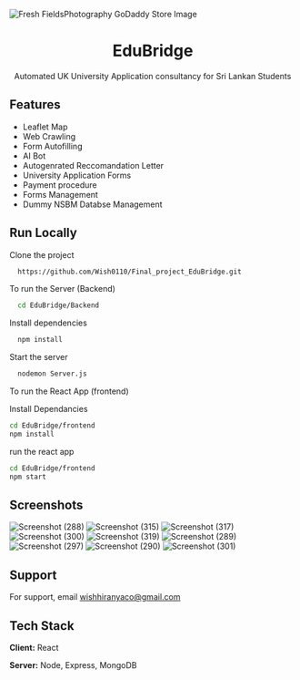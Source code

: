 
![Fresh FieldsPhotography GoDaddy Store Image](https://github.com/Wish0110/Final_project_EduBridge/assets/113825759/0a8cf89f-bb85-48ee-a459-afd5c305551b)
<div align='center'>


<h1>EduBridge</h1>
<p>Automated UK University Application consultancy for Sri Lankan Students</p>


</div>

## Features
- Leaflet Map
- Web Crawling
- Form Autofilling
- AI Bot
- Autogenrated Reccomandation Letter
- University Application Forms
- Payment procedure
- Forms Management
- Dummy NSBM Databse Management

## Run Locally

Clone the project

```bash
  https://github.com/Wish0110/Final_project_EduBridge.git
```

To run the Server (Backend)

```bash
  cd EduBridge/Backend
```

Install dependencies

```bash
  npm install
```

Start the server

```bash
  nodemon Server.js
```
To run the React App (frontend)

Install Dependancies

```bash
cd EduBridge/frontend
npm install

```
run the react app
```bash
cd EduBridge/frontend
npm start

```


## Screenshots
![Screenshot (288)](https://github.com/Wish0110/Final_project_EduBridge/assets/113825759/6d88f331-0017-466a-99e7-486b8b51c93d)
![Screenshot (315)](https://github.com/Wish0110/Final_project_EduBridge/assets/113825759/0838e5f3-6cc2-4c80-a34a-4183d3e789a0)
![Screenshot (317)](https://github.com/Wish0110/Final_project_EduBridge/assets/113825759/d2dcba66-8aff-4647-937f-b5310f2833e9)
![Screenshot (300)](https://github.com/Wish0110/Final_project_EduBridge/assets/113825759/dc0d263a-35d9-4492-9f51-20822c3b0be5)
![Screenshot (319)](https://github.com/Wish0110/Final_project_EduBridge/assets/113825759/735dab4d-ce08-4798-bf9e-797a3b65adb6)
![Screenshot (289)](https://github.com/Wish0110/Final_project_EduBridge/assets/113825759/1232d8ab-d397-492b-96fe-62a39c594fb6)
![Screenshot (297)](https://github.com/Wish0110/Final_project_EduBridge/assets/113825759/23f31f38-3c60-46ed-a170-612ae6b84125)
![Screenshot (290)](https://github.com/Wish0110/Final_project_EduBridge/assets/113825759/4821e8d8-dd6e-41b4-99ac-a1c8b847f604)
![Screenshot (301)](https://github.com/Wish0110/Final_project_EduBridge/assets/113825759/bcb3e56e-b2fa-4233-a09c-f727014760e5)


## Support

For support, email wishhiranyaco@gmail.com

## Tech Stack

**Client:** React

**Server:** Node, Express, MongoDB


